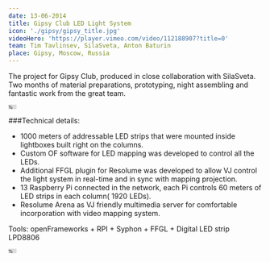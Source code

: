```yaml
---
date: 13-06-2014
title: Gipsy Club LED Light System
icon: './gipsy/gipsy_title.jpg'
videoHero: 'https://player.vimeo.com/video/112188907?title=0'
team: Tim Tavlinsev, SilaSveta, Anton Baturin
place: Gipsy, Moscow, Russia
---
```


The project for Gipsy Club, produced in close collaboration with SilaSveta. Two months of material preparations, prototyping, night assembling and fantastic work from the great team.

<iframe width="16" height="9" src="https://player.vimeo.com/video/112188907" frameborder="0" webkitallowfullscreen="webkitallowfullscreen" mozallowfullscreen="mozallowfullscreen" allowfullscreen="allowfullscreen"></iframe>

###Technical details:

- 1000 meters of addressable LED strips that were mounted inside lightboxes built right on the columns.
- Custom OF software for LED mapping was developed to control all the LEDs.
- Additional FFGL plugin for Resolume was developed to allow VJ control the light system in real-time and in sync with mapping projection.
- 13 Raspberry Pi connected in the network, each Pi controls 60 meters of LED strips in each column( 1920 LEDs).
- Resolume Arena as VJ friendly multimedia server for comfortable incorporation with video mapping system.

Tools: openFrameworks + RPI + Syphon + FFGL + Digital LED strip LPD8806

<iframe width="16" height="9" src="https://www.youtube.com/embed/k29sZQY9SUY" frameborder="0" allow="autoplay; encrypted-media" allowfullscreen></iframe>
